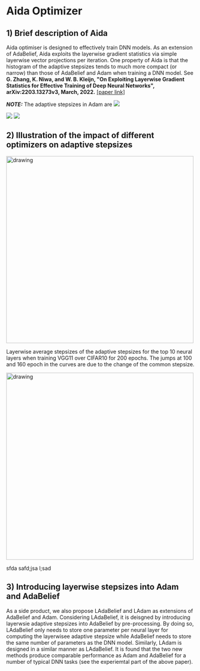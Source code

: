 # Aida Optimizer
## 1) Brief description of Aida
Aida optimiser is designed to effectively train DNN models. As an extension of AdaBelief, Aida exploits the layerwise gradient statistics via simple layerwise vector projections per iteration.  One property of Aida is that the histogram of the adaptive stepsizes tends to much more compact (or narrow) than those of AdaBelief and Adam when training a DNN model. See __G. Zhang, K. Niwa, and W. B. Kleijn, "On Exploiting Layerwise Gradient Statistics for Effective Training of Deep Neural Networks", arXiv:2203.13273v3, March, 2022.__ [[paper link]](https://arxiv.org/abs/2203.13273) 

**_NOTE:_** The adaptive stepsizes in Adam are <img src="https://render.githubusercontent.com/render/math?math=\frac{1}{\sqrt{v_t}--\epsilon}">

<img src="https://render.githubusercontent.com/render/math?math=x_{1,2} = \frac{-b \pm \sqrt{b^2-4ac}}{2b}">
<img src="https://render.githubusercontent.com/render/math?math=\frac{1}{\sqrt{v_t}+1}">


## 2) Illustration of the impact of different optimizers on adaptive stepsizes 

<img src="https://github.com/guoqiang-x-zhang/AidaOptimizer/blob/main/imgs/Aida_3stage_overall_mean.png" alt="drawing" width="500"/>
 
 Layerwise average stepsizes of the adaptive stepsizes for the top 10 neural layers when training VGG11 over CIFAR10 for 200 epochs.
The jumps at 100 and 160 epoch in the curves are due to the change of the common stepsize. 


<img src="https://github.com/guoqiang-x-zhang/AidaOptimizer/blob/main/imgs/Aida_3stage_overall_std.png" alt="drawing" width="500"/>

sfda safd;jsa l;sad

## 3) Introducing layerwise stepsizes into Adam and AdaBelief
As a side product, we also propose LAdaBelief and LAdam as extensions of AdaBelief and Adam. Considering LAdaBelief, it is deisgned by introducing layerwsie adaptive stepsizes into AdaBelief by pre-processing. By doing so, LAdaBelief only needs to store one parameter per neural layer for computing the layerwisee adaptive stepsize while AdaBelief needs to store the same number of parameters as the DNN model. Similarly, LAdam is designed in a similar manner as LAdaBelief. It is found that the two new methods produce comparable performance as Adam and AdaBelief for a number of typical DNN tasks (see the experiemtal part of the above paper).  

